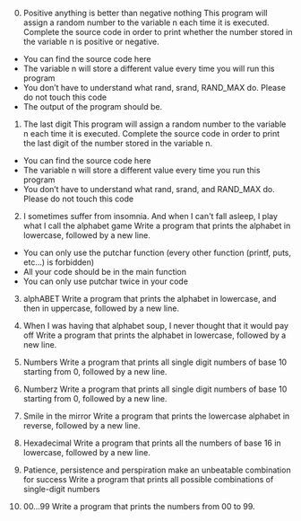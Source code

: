 0. Positive anything is better than negative nothing 
This program will assign a random number to the variable n each time it is executed. Complete the source code in order to print whether the number stored in the variable n is positive or negative.

* You can find the source code here
* The variable n will store a different value every time you will run this program
* You don’t have to understand what rand, srand, RAND_MAX do. Please do not touch this code
* The output of the program should be. 



1. The last digit 
This program will assign a random number to the variable n each time it is executed. Complete the source code in order to print the last digit of the number stored in the variable n.

* You can find the source code here
* The variable n will store a different value every time you run this program
* You don’t have to understand what rand, srand, and RAND_MAX do. Please do not touch this code


2. I sometimes suffer from insomnia. And when I can't fall asleep, I play what I call the alphabet game 
Write a program that prints the alphabet in lowercase, followed by a new line.

* You can only use the putchar function (every other function (printf, puts, etc…) is forbidden)
* All your code should be in the main function
* You can only use putchar twice in your code




3. alphABET 
Write a program that prints the alphabet in lowercase, and then in uppercase, followed by a new line.




4. When I was having that alphabet soup, I never thought that it would pay off 
Write a program that prints the alphabet in lowercase, followed by a new line.




5. Numbers 
Write a program that prints all single digit numbers of base 10 starting from 0, followed by a new line.






6. Numberz 
Write a program that prints all single digit numbers of base 10 starting from 0, followed by a new line.






7. Smile in the mirror 
Write a program that prints the lowercase alphabet in reverse, followed by a new line.





8. Hexadecimal 
Write a program that prints all the numbers of base 16 in lowercase, followed by a new line.




9. Patience, persistence and perspiration make an unbeatable combination for success 
Write a program that prints all possible combinations of single-digit numbers





10. 00...99 
Write a program that prints the numbers from 00 to 99.













